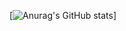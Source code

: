 [![Anurag's GitHub stats](https://github-readme-stats.vercel.app/api?username=xincai&show_icons=true&theme=radical)]
